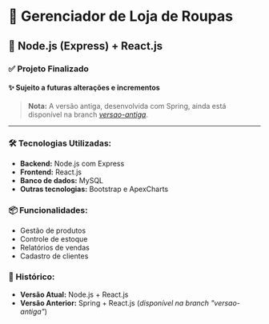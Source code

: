 # 👗 Gerenciador de Loja de Roupas
## 🚀 Node.js (Express) + React.js

### ✅ Projeto Finalizado
#### ✨ Sujeito a futuras alterações e incrementos

> **Nota:** A versão antiga, desenvolvida com Spring, ainda está disponível na branch [_versao-antiga_](https://github.com/caiomarcelo79/Softmoda/tree/antiga-versao).

---

### 🛠 Tecnologias Utilizadas:
- **Backend:** Node.js com Express
- **Frontend:** React.js
- **Banco de dados:** MySQL
- **Outras tecnologias:** Bootstrap e ApexCharts 

### 📦 Funcionalidades:
- Gestão de produtos
- Controle de estoque
- Relatórios de vendas
- Cadastro de clientes

### 📅 Histórico:
- **Versão Atual:** Node.js + React.js
- **Versão Anterior:** Spring + React.js (_disponível na branch "versao-antiga"_)
